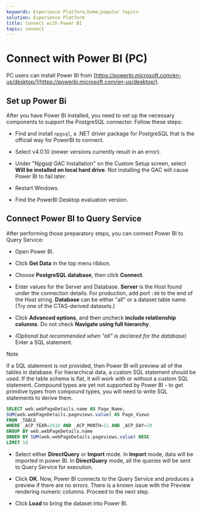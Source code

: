 ```yaml
---
keywords: Experience Platform;home;popular topics
solution: Experience Platform
title: Connect with Power BI
topic: connect
---
```


# Connect with Power BI (PC)

PC users can install Power BI from [https://powerbi.microsoft.com/en-us/desktop/](https://powerbi.microsoft.com/en-us/desktop/).

## Set up Power Bi

After you have Power BI installed, you need to set up the necessary components to support the PostgreSQL connector. Follow these steps:

- Find and install `npgsql`, a .NET driver package for PostgreSQL that is the official way for PowerBI to connect.

- Select v4.0.10 (newer versions currently result in an error).

- Under "Npgsql GAC Installation" on the Custom Setup screen, select **Will be installed on local hard drive**. Not installing the GAC will cause Power BI to fail later.

- Restart Windows.

- Find the PowerBI Desktop evaluation version.

## Connect Power BI to Query Service

After performing those preparatory steps, you can connect Power BI to Query Service:

- Open Power BI.

- Click **Get Data** in the top menu ribbon.

- Choose **PostgreSQL database**, then click **Connect**.

- Enter values for the Server and Database. **Server** is the Host found under the connection details. For production, add port `:80` to the end of the Host string. **Database** can be either "all" or a dataset table name. (Try one of the CTAS-derived datasets.)

- Click **Advanced options**, and then uncheck **include relationship columns**. Do not check **Navigate using full hierarchy**.

- *(Optional but recommended when "all" is declared for the database)* Enter a SQL statement. 

>[!NOTE]
>
>If a SQL statement is not provided, then Power BI will preview all of the tables in database. For hierarchical data, a custom SQL statement should be used. If the table schema is flat, it will work with or without a custom SQL statement. Compound types are yet not supported by Power BI - to get primitive types from compound types, you will need to write SQL statements to derive them.

```sql
SELECT web.webPageDetails.name AS Page_Name, 
SUM(web.webPageDetails.pageviews.value) AS Page_Views 
FROM _TABLE_ 
WHERE _ACP_YEAR=2018 AND _ACP_MONTH=11 AND _ACP_DAY=20 
GROUP BY web.webPageDetails.name 
ORDER BY SUM(web.webPageDetails.pageviews.value) DESC 
LIMIT 10
``` 

- Select either **DirectQuery** or **Import** mode. In **Import** mode, data will be imported in power BI. In **DirectQuery** mode, all the queries will be sent to Query Service for execution.

- Click **OK**. Now, Power BI connects to the Query Service and produces a preview if there are no errors. There is a known issue with the Preview rendering numeric columns. Proceed to the next step.

- Click **Load** to bring the dataset into Power BI.
